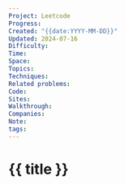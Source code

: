 ```yaml
---
Project: Leetcode
Progress: 
Created: "{{date:YYYY-MM-DD}}"
Updated: 2024-07-16
Difficulty: 
Time: 
Space: 
Topics: 
Techniques: 
Related problems: 
Code: 
Sites: 
Walkthrough: 
Companies: 
Note: 
tags: 
---
```

# {{ title }}